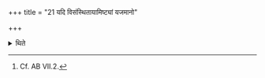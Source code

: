 +++
title = "21 यदि विसंस्थितायामिष्ट्यां यजमानो"

+++

<details><summary>थिते</summary>

21. If the sacrificer dies while the offering is not completely established (i.e. not yet completed), then in that case having taken the portion from all the sides (of the oblation-material) and having put them collectively (in the ladle), having recited the names of (all) the deities, he should offer (them) with the expression svāhā.[^1]  


[^1]: Cf. AB VII.2.
</details>
